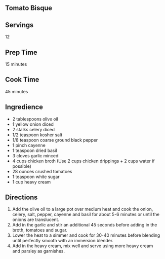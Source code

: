 ## Tomato Bisque  

## Servings 

12 

## Prep Time 

15 minutes 

## Cook Time 

45 minutes 

## Ingredience 
* 2 tablespoons olive oil
* 1 yellow onion diced
* 2 stalks celery diced
* 1/2 teaspoon kosher salt
* 1/8 teaspoon coarse ground black pepper
* 1 pinch cayenne
* 1 teaspoon dried basil
* 3 cloves garlic minced
* 4 cups chicken broth (Use 2 cups chicken drippings + 2 cups water if possible)
* 28 ounces crushed tomatoes
* 1 teaspoon white sugar
* 1 cup heavy cream
## Directions 
1. Add the olive oil to a large pot over medium heat and cook the onion, celery, salt, pepper, cayenne and basil for about 5-6 minutes or until the onions are translucent.
2. Add in the garlic and stir an additional 45 seconds before adding in the broth, tomatoes and sugar.
3. Lower the heat to a simmer and cook for 30-40 minutes before blending until perfectly smooth with an immersion blender.
4. Add in the heavy cream, mix well and serve using more heavy cream and parsley as garnishes.
